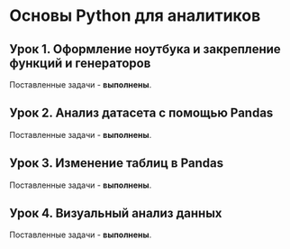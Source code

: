 # Основы Python для аналитиков

## Урок 1. Оформление ноутбука и закрепление функций и генераторов

Поставленные задачи - **выполнены**.

## Урок 2. Анализ датасета с помощью Pandas

Поставленные задачи - **выполнены**.

## Урок 3. Изменение таблиц в Pandas

Поставленные задачи - **выполнены**.

## Урок 4. Визуальный анализ данных

Поставленные задачи - **выполнены**.
